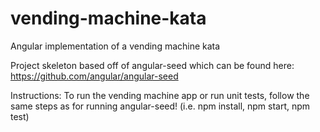 # vending-machine-kata
Angular implementation of a vending machine kata

Project skeleton based off of angular-seed which can be found here: https://github.com/angular/angular-seed

Instructions: To run the vending machine app or run unit tests, follow the same steps as for running angular-seed! (i.e. npm install, npm start, npm test)
